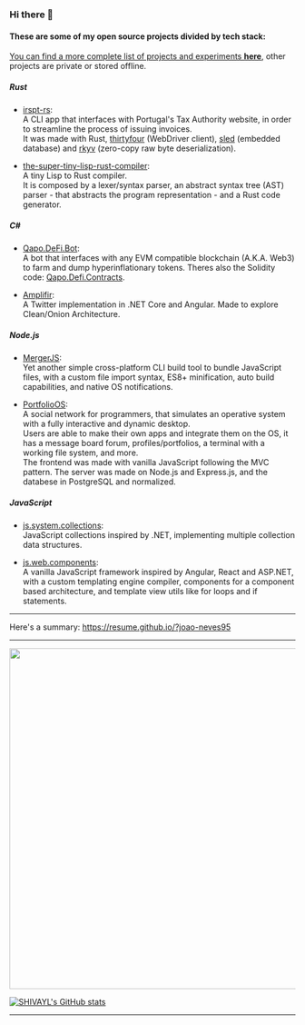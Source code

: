 ### Hi there 👋

<!--
**joao-neves95/joao-neves95** is a ✨ _special_ ✨ repository because its `README.md` (this file) appears on your GitHub profile.

Here are some ideas to get you started:

- 🔭 I’m currently working on ...
- 🌱 I’m currently learning ...
- 👯 I’m looking to collaborate on ...
- 🤔 I’m looking for help with ...
- 💬 Ask me about ...
- 📫 How to reach me: ...
- 😄 Pronouns: ...
- ⚡ Fun fact: ...
-->

#### These are some of my open source projects divided by tech stack:

[You can find a more complete list of projects and experiments <u>**here**</u>](https://github.com/joao-neves95/Exercises_Challenges_Courses), other projects are private or stored offline.

##### Rust

- [irspt-rs](https://github.com/joao-neves95/irspt-rs):\
  A CLI app that interfaces with Portugal's Tax Authority website, in order to streamline the process of issuing invoices.\
  It was made with Rust, [thirtyfour](https://github.com/stevepryde/thirtyfour) (WebDriver client),
  [sled](https://github.com/spacejam/sled) (embedded database) and [rkyv](https://github.com/rkyv/rkyv) (zero-copy raw byte deserialization).

- [the-super-tiny-lisp-rust-compiler](https://github.com/joao-neves95/Exercises_Challenges_Courses/tree/master/Rust/tut_the-super-tiny-compiler):\
  A tiny Lisp to Rust compiler.\
  It is composed by a lexer/syntax parser, an abstract syntax tree (AST) parser - that abstracts the program representation - and a Rust code generator.

##### C#

- [Qapo.DeFi.Bot](https://github.com/joao-neves95/Qapo.DeFi.Bot):\
  A bot that interfaces with any EVM compatible blockchain (A.K.A. Web3) to farm and dump hyperinflationary tokens. Theres also the Solidity code: [Qapo.Defi.Contracts](https://github.com/joao-neves95/Qapo.DeFi.Contracts).

- [Amplifir](https://github.com/joao-neves95/Amplifir):\
  A Twitter implementation in .NET Core and Angular. Made to explore Clean/Onion Architecture.

##### Node.js

- [MergerJS](https://github.com/joao-neves95/merger-js):\
    Yet another simple cross-platform CLI build tool to bundle JavaScript files, with a custom file import syntax, ES8+ minification, auto build capabilities, and native OS notifications.
    
- [PortfolioOS](https://github.com/joao-neves95/portfolio-os):\
   A social network for programmers, that simulates an operative system with a fully interactive and dynamic desktop.\
   Users are able to make their own apps and integrate them on the OS, it has a message board forum, profiles/portfolios,
   a terminal with a working file system, and more.\
   The frontend was made with vanilla JavaScript following the MVC pattern.
   The server was made on Node.js and Express.js, and the databese in PostgreSQL and normalized.
    
##### JavaScript

  - [js.system.collections](https://github.com/joao-neves95/js.system.collections):\
    JavaScript collections inspired by .NET, implementing multiple collection data structures.
  
  - [js.web.components](https://github.com/joao-neves95/js.web.components):\
    A vanilla JavaScript framework inspired by Angular, React and ASP.NET, with a custom templating engine compiler, components for a component based architecture, and template view utils like for loops and if statements.

---

Here's a summary: https://resume.github.io/?joao-neves95

---

<img width="600em" src="https://github-profile-summary-cards.vercel.app/api/cards/profile-details?username=joao-neves95&theme=github_dark" />

[![SHIVAYL's GitHub stats](https://github-readme-stats.vercel.app/api?username=joao-neves95&theme=dark&show_icons=true)](https://github.com/joao-neves95)

---
